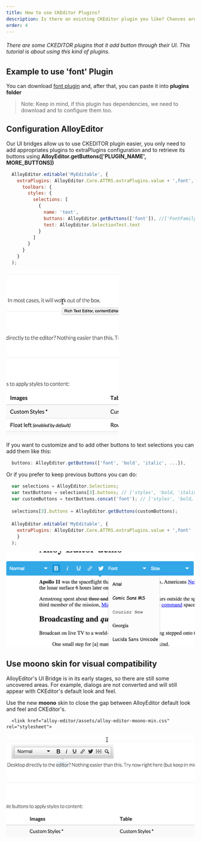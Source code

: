 ```yaml
---
title: How to use CKEditor Plugins?
description: Is there an existing CKEditor plugin you like? Chances are you will be able to use it with AlloyEditor as well!
order: 4
---
```


###### There are some CKEDITOR plugins that it add button through their UI. This tutorial is about using this kind of plugins.

<article id="article1">

## Example to use 'font' Plugin

<span class="code-header">You can download <a alt="font plugin" href="http://ckeditor.com/addon/font">font plugin</a> and, after that,
you can paste it into <strong>plugins folder</strong>
</span>

> Note: Keep in mind, if this plugin has dependencies, we need to download and to configure them too.

</article>

<article id="article2">

## Configuration AlloyEditor
<p>
  Our UI bridges allow us to use CKEDITOR plugin easier, you only need to add appropriates plugins to extraPlugins configuration and to retrieve its buttons using <strong>AlloyEditor.getButtons(['PLUGIN_NAME', MORE_BUTTONS])</strong>
</p>

```javascript
  AlloyEditor.editable('MyEditable', {
    extraPlugins: AlloyEditor.Core.ATTRS.extraPlugins.value + ',font',
      toolbars: {
        styles: {
          selections: [
            {
              name: 'text',
              buttons: AlloyEditor.getButtons(['font']), //['FontFamily', 'FontSize']
              test: AlloyEditor.SelectionTest.text
            }
          ]
        }
      }
    }
  );
```

<div class="thumbnail">
  <img class="img img-polaroid" src="/images/guides/ckeditor_plugins.gif"/>
</div>

<p>
  If you want to customize and to add other buttons to text selections you can add them like this:
</p>

```javascript
  buttons: AlloyEditor.getButtons(['font', 'bold', 'italic', ...]),
```

<p>
 Or if you prefer to keep previous buttons you can do:
</p>

```javascript
  var selections = AlloyEditor.Selections;
  var textButtons = selections[3].buttons; // ['styles', 'bold, 'italic', 'underline', 'link', twitter']
  var customButtons = textButtons.concat('font'); // ['styles', 'bold, 'italic', 'underline', 'link', twitter', 'FontFamily', 'FontSize']

  selections[3].buttons = AlloyEditor.getButtons(customButtons);

  AlloyEditor.editable('MyEditable', {
    extraPlugins: AlloyEditor.Core.ATTRS.extraPlugins.value + ',font'
    }
  );
```

<div class="thumbnail">
  <img class="img img-polaroid" src="/images/guides/ckeditor_ui_richcombo.png"/>
</div>


</article>

<article id="article3">

## Use moono skin for visual compatibility

<p>
  AlloyEditor's UI Bridge is in its early stages, so there are still some uncovered areas. For example, dialogs are not converted and will still appear with CKEditor's default look and feel.
</p>

Use the new <strong>moono</strong> skin to close the gap between AlloyEditor default look and feel and CKEditor's.

```text/html
  <link href="alloy-editor/assets/alloy-editor-moono-min.css" rel="stylesheet">
```

<div class="thumbnail">
  <img class="img img-polaroid" src="/images/guides/ckeditor_moono.gif"/>
</div>


</article>